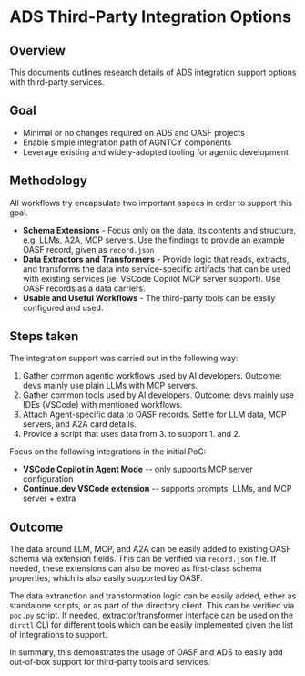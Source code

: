 # ADS Third-Party Integration Options

## Overview

This documents outlines research details of ADS integration support options with third-party services.

## Goal

- Minimal or no changes required on ADS and OASF projects
- Enable simple integration path of AGNTCY components
- Leverage existing and widely-adopted tooling for agentic development

## Methodology

All workflows try encapsulate two important aspecs in order to support this goal.

- **Schema Extensions** - Focus only on the data, its contents and structure, e.g. LLMs, A2A, MCP servers. Use the findings to provide an example OASF record, given as `record.json`
- **Data Extractors and Transformers** - Provide logic that reads, extracts, and transforms the data into service-specific artifacts that can be used with existing services (ie. VSCode Copilot MCP server support).
Use OASF records as a data carriers.
- **Usable and Useful Workflows** - The third-party tools can be easily configured and used.

## Steps taken

The integration support was carried out in the following way:

1. Gather common agentic workflows used by AI developers. Outcome: devs mainly use plain LLMs with MCP servers.
2. Gather common tools used by AI developers. Outcome: devs mainly use IDEs (VSCode) with mentioned workflows.
3. Attach Agent-specific data to OASF records. Settle for LLM data, MCP servers, and A2A card details.
4. Provide a script that uses data from 3. to support 1. and 2.

Focus on the following integrations in the initial PoC:

- **VSCode Copilot in Agent Mode** -- only supports MCP server configuration
- **Continue.dev VSCode extension** -- supports prompts, LLMs, and MCP server + extra

## Outcome

The data around LLM, MCP, and A2A can be easily added to existing OASF schema via extension fields.
This can be verified via `record.json` file.
If needed, these extensions can also be moved as first-class schema properties, which is also easily supported by OASF.

The data extranction and transformation logic can be easily added, either as standalone scripts, or as part of the directory client.
This can be verified via `poc.py` script.
If needed, extractor/transformer interface can be used on the `dirctl` CLI for different tools which can be easily implemented given the list of integrations to support.

In summary, this demonstrates the usage of OASF and ADS to easily add out-of-box support for third-party tools and services.
